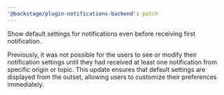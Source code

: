 ```yaml
---
'@backstage/plugin-notifications-backend': patch
---
```


Show default settings for notifications even before receiving first notification.

Previously, it was not possible for the users to see or modify their notification settings until they had received at
least one notification from specific origin or topic.
This update ensures that default settings are displayed from the outset,
allowing users to customize their preferences immediately.
